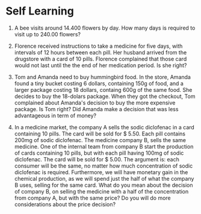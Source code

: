 # Self Learning

1. A bee visits around 14.400 flowers by day. How many days is required to visit up to 240.00 flowers?

2. Florence received instructions to take a medicine for five days, with intervals of 12 hours between each pill. Her husband arrived from the drugstore with a card of 10 pills. Florence complained that those card would not last until the the end of  her medication period. Is she right?

3. Tom and Amanda need to buy hummingbird food. In the store, Amanda found a tiny bucket costing 6 dollars, containing 150g of food, and a larger package costing 18 dollars, containg 600g of the same food. She decides to buy the 18-dolars package. When they got  the checkout, Tom complained about Amanda's decision to buy the more expensive package. Is Tom right? Did Amanda make a decision that was less advantageous in term of money?

4. In a medicine market, the company A sells the sodic diclofenac in a card containing 10 pills. The card will be sold for $ 5.50. Each pill contains 200mg of sodic diclofenac. The medicine company B, sells the same medicine. One of the internal team from company B start the production of cards containing 10 pills, but with each pill having 100mg of sodic diclofenac. The card will be sold for $ 5.00. The argument is: each consumer will be the same, no matter how much concentration of sodic diclofenac is required. Furthermore, we will have monetary gain in the chemical production, as we will spend just the half of what the company B uses, selling for the same card. What do you mean about the decision of company B, on selling the medicine with a half of the concentration from company A, but with the same price? Do you will do more considerations about the price decision?
